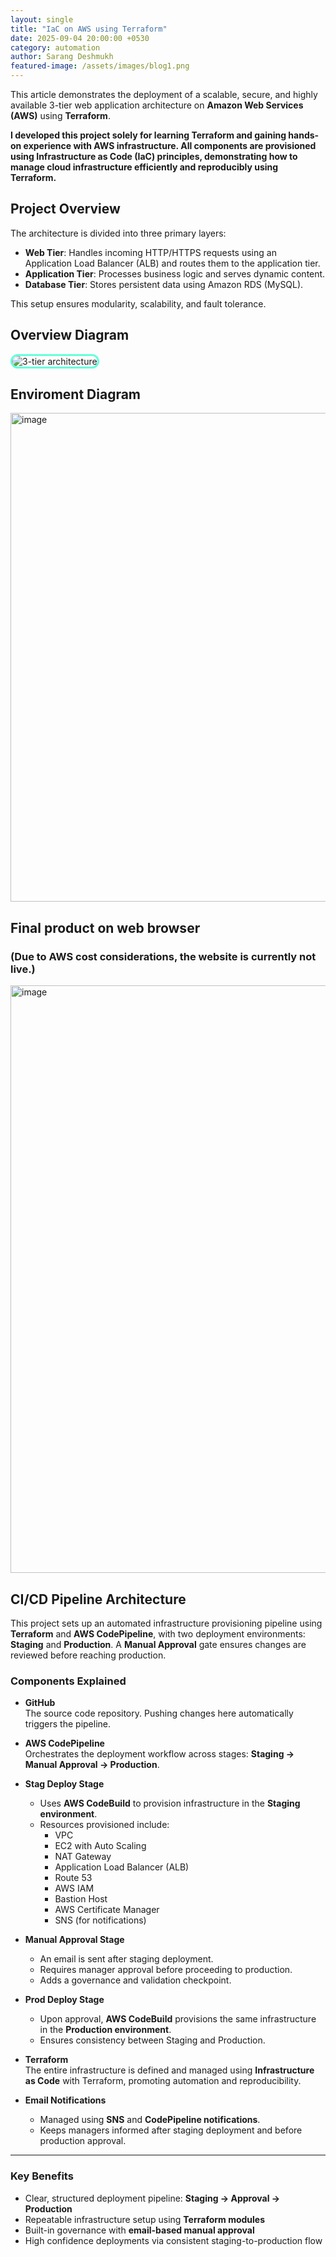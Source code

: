 ```yaml
---
layout: single
title: "IaC on AWS using Terraform"
date: 2025-09-04 20:00:00 +0530
category: automation
author: Sarang Deshmukh
featured-image: /assets/images/blog1.png
---
```


This article demonstrates the deployment of a scalable, secure, and highly available 3-tier web application architecture on **Amazon Web Services (AWS)** using **Terraform**.

**I developed this project solely for learning Terraform and gaining hands-on experience with AWS infrastructure. All components are provisioned using Infrastructure as Code (IaC) principles, demonstrating how to manage cloud infrastructure efficiently and reproducibly using Terraform.**

## Project Overview

The architecture is divided into three primary layers:

- **Web Tier**: Handles incoming HTTP/HTTPS requests using an Application Load Balancer (ALB) and routes them to the application tier.
- **Application Tier**: Processes business logic and serves dynamic content.
- **Database Tier**: Stores persistent data using Amazon RDS (MySQL).

This setup ensures modularity, scalability, and fault tolerance.

## Overview Diagram

<img src="https://github.com/user-attachments/assets/fd941c2f-53ec-4f13-a930-b1702856a425" 
     alt="3-tier architecture" 
     style="border: 3px solid #64FFDA; border-radius: 12px; max-width:100%; height:auto;" />


## Enviroment Diagram

<img width="866" height="782" alt="image" src="https://github.com/user-attachments/assets/90a332d6-2793-4b20-9462-e6aa2ff83aff" />



## Final product on web browser 
### (Due to AWS cost considerations, the website is currently not live.)

<img width="1830" height="940" alt="image" src="https://github.com/user-attachments/assets/c0fe548b-aced-452d-ae2e-6489a26b010d" />

## CI/CD Pipeline Architecture

This project sets up an automated infrastructure provisioning pipeline using **Terraform** and **AWS CodePipeline**, with two deployment environments: **Staging** and **Production**. A **Manual Approval** gate ensures changes are reviewed before reaching production.

### Components Explained

- **GitHub**  
  The source code repository. Pushing changes here automatically triggers the pipeline.

- **AWS CodePipeline**  
  Orchestrates the deployment workflow across stages: **Staging → Manual Approval → Production**.

- **Stag Deploy Stage**  
  - Uses **AWS CodeBuild** to provision infrastructure in the **Staging environment**.
  - Resources provisioned include:  
    - VPC  
    - EC2 with Auto Scaling  
    - NAT Gateway  
    - Application Load Balancer (ALB)  
    - Route 53  
    - AWS IAM  
    - Bastion Host  
    - AWS Certificate Manager  
    - SNS (for notifications)

- **Manual Approval Stage**  
  - An email is sent after staging deployment.
  - Requires manager approval before proceeding to production.
  - Adds a governance and validation checkpoint.

- **Prod Deploy Stage**  
  - Upon approval, **AWS CodeBuild** provisions the same infrastructure in the **Production environment**.
  - Ensures consistency between Staging and Production.

- **Terraform**  
  The entire infrastructure is defined and managed using **Infrastructure as Code** with Terraform, promoting automation and reproducibility.

- **Email Notifications**  
  - Managed using **SNS** and **CodePipeline notifications**.
  - Keeps managers informed after staging deployment and before production approval.

---

### Key Benefits

- Clear, structured deployment pipeline: **Staging → Approval → Production**
- Repeatable infrastructure setup using **Terraform modules**
- Built-in governance with **email-based manual approval**
- High confidence deployments via consistent staging-to-production flow


